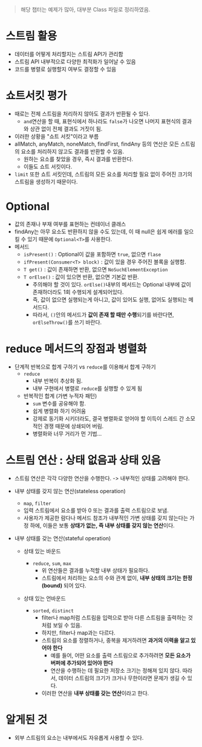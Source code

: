 > 해당 챕터는 예제가 많아, 대부분 Class 파일로 정리하였음.
# 스트림 활용
- 데이터를 어떻게 처리할지는 스트림 API가 관리함
- 스트림 API 내부적으로 다양한 최적화가 일어날 수 있음
- 코드를 병렬로 실행할지 여부도 결정할 수 있음


# 쇼트서킷 평가
- 때로는 전체 스트림을 처리하지 않아도 결과가 반환될 수 있다.
  - `and`연산을 할 때, 표현식에서 하나라도 `false`가 나오면 나머지 표현식의 결과와 상관 없이 전체 결과도 거짓이 됨. 
- 이러한 상황을 "쇼트 서킷"이라고 부름
- allMatch, anyMatch, noneMatch, findFirst, findAny 등의 연산은 모든 스트림의 요소를 처리하지 않고도 결과를 반환할 수 있음.
  - 원하는 요소를 찾았을 경우, 즉시 결과를 반환한다.
  - 이들도 쇼트 서킷이다.
- `limit` 또한 쇼트 서킷인데, 스트림의 모든 요소를 처리할 필요 없이 주어진 크기의 스트림을 생성하기 때문이다.


# Optional<T>
- 값의 존재나 부재 여부를 표현하는 컨테이너 클래스
- findAny는 아무 요소도 반환하지 않을 수도 있는데, 이 때 null은 쉽게 에러를 일으킬 수 있기 때문에 `Optional<T>`를 사용한다.
- 메서드
  - `isPresent()` : Optional이 값을 포함하면 `true`, 없으면 `flase`
  - `ifPresent(Consumer<T> block)` : 값이 있을 경우 주어진 블록을 실행함.
  - `T get()` : 값이 존재하면 반환, 없으면 `NoSuchElementException`
  - `T orElse()` : 값이 있으면 반환, 없으면 기본값 반환.
    - 주의해야 할 것이 있다. `orElse()`내부의 메서드는 Optional 내부에 값이 존재하더라도 1회 수행되게 설계되어있다. 
    - 즉, 값이 없으면 실행되는게 아니고, 값이 있어도 실행, 없어도 실행되는 메서드다.
    - 따라서, `()`안의 메서드가 **값이 존재 할 때만 수행**되기를 바란다면, `orElseThrow()`를 쓰기 바란다.


# reduce 메서드의 장점과 병렬화
- 단계적 반복으로 합계 구하기 vs `reduce`를 이용해서 합계 구하기
  - `reduce`
    - 내부 반복이 추상화 됨.
    - 내부 구현에서 병렬로 `reduce`를 실행할 수 있게 됨
  - 반복적인 합계 (가변 누적자 패턴)
    - `sum` 변수를 공유해야 함.
    - 쉽게 병렬화 하기 어려움
    - 강제로 동기화 시키더라도, 결국 병렬화로 얻어야 할 이득이 스레드 간 소모적인 경쟁 때문에 상쇄되어 버림.
    - 병렬화와 너무 거리가 먼 기법...


# 스트림 연산 : 상태 없음과 상태 있음
- 스트림 연산은 각각 다양한 연산을 수행한다. -> 내부적인 상태를 고려해야 한다.


- 내부 상태를 갖지 않는 연산(stateless operation)
  - `map`, `filter`
  - 입력 스트림에서 요소를 받아 0 또는 결과를 출력 스트림으로 보냄.
  - 사용자가 제공한 람다나 메서드 참조가 내부적인 가변 상태를 갖지 않는다는 가정 하에, 이들은 보통 **상태가 없는, 즉 내부 상태를 갖지 않는 연산**이다.


- 내부 상태를 갖는 연산(stateful operation)
  - 상태 있는 바운드
    - `reduce`, `sum`, `max`
      - 위 연산들은 결과를 누적할 내부 상태가 필요하다.
      - 스트림에서 처리하는 요소의 수와 관계 없이, **내부 상태의 크기는 한정(bound)** 되어 있다.


  - 상태 있는 언바운드
    - `sorted`, `distinct`
      - filter나 map처럼 스트림을 입력으로 받아 다른 스트림을 출력하는 것 처럼 보일 수 있음.
      - 하지만, filter나 map과는 다르다.
      - 스트림의 요소를 정렬하거나, 중복을 제거하려면 **과거의 이력을 알고 있어야 한다**
        - 예를 들어, 어떤 요소를 출력 스트림으로 추가하려면 **모든 요소가 버퍼에 추가되어 있어야 한다**
        - 연산을 수행하는 데 필요한 저장소 크기는 정해져 있지 않다. 따라서, 데이터 스트림의 크기가 크거나 무한이라면 문제가 생길 수 있다.
      - 이러한 연산을 **내부 상태를 갖는 연산**이라고 한다.


# 알게된 것
- 외부 스트림의 요소는 내부에서도 자유롭게 사용할 수 있다.
